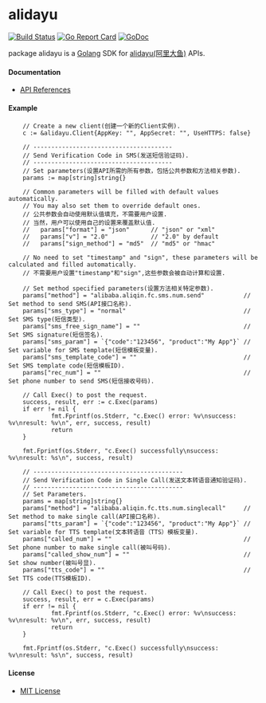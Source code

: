 # alidayu

[![Build Status](https://travis-ci.org/northbright/alidayu.svg?branch=master)](https://travis-ci.org/northbright/alidayu)
[![Go Report Card](https://goreportcard.com/badge/github.com/northbright/alidayu)](https://goreportcard.com/report/github.com/northbright/alidayu)
[![GoDoc](https://godoc.org/github.com/northbright/alidayu?status.svg)](https://godoc.org/github.com/northbright/alidayu)

package alidayu is a [Golang](http://golang.org) SDK for [alidayu(阿里大鱼)](http://www.alidayu.com/) APIs.

#### Documentation
* [API References](https://godoc.org/github.com/northbright/alidayu)

#### Example

        // Create a new client(创建一个新的Client实例).
        c := &alidayu.Client{AppKey: "", AppSecret: "", UseHTTPS: false}

        // ---------------------------------------
        // Send Verification Code in SMS(发送短信验证码).
        // ---------------------------------------
        // Set parameters(设置API所需的所有参数，包括公共参数和方法相关参数).
        params := map[string]string{}

        // Common parameters will be filled with default values automatically.
        // You may also set them to override default ones.
        // 公共参数会自动使用默认值填充，不需要用户设置.
        // 当然，用户可以使用自己的设置来覆盖默认值.
        //   params["format"] = "json"      // "json" or "xml"
        //   params["v"] = "2.0"            // "2.0" by default
        //   params["sign_method"] = "md5"  // "md5" or "hmac"

        // No need to set "timestamp" and "sign", these parameters will be calculated and filled automatically.
        // 不需要用户设置"timestamp"和"sign",这些参数会被自动计算和设置.

        // Set method specified parameters(设置方法相关特定参数).
        params["method"] = "alibaba.aliqin.fc.sms.num.send"           // Set method to send SMS(API接口名称).
        params["sms_type"] = "normal"                                 // Set SMS type(短信类型).
        params["sms_free_sign_name"] = ""                             // Set SMS signature(短信签名).
        params["sms_param"] = `{"code":"123456", "product":"My App"}` // Set variable for SMS template(短信模板变量).
        params["sms_template_code"] = ""                              // Set SMS template code(短信模板ID).
        params["rec_num"] = ""                                        // Set phone number to send SMS(短信接收号码).

        // Call Exec() to post the request.
        success, result, err := c.Exec(params)
        if err != nil {
                fmt.Fprintf(os.Stderr, "c.Exec() error: %v\nsuccess: %v\nresult: %v\n", err, success, result)
                return
        }

        fmt.Fprintf(os.Stderr, "c.Exec() successfully\nsuccess: %v\nresult: %s\n", success, result)

        // ------------------------------------------
        // Send Verification Code in Single Call(发送文本转语音通知验证码).
        // ------------------------------------------
        // Set Parameters.
        params = map[string]string{}
        params["method"] = "alibaba.aliqin.fc.tts.num.singlecall"     // Set method to make single call(API接口名称).
        params["tts_param"] = `{"code":"123456", "product":"My App"}` // Set variable for TTS template(文本转语音（TTS）模板变量).
        params["called_num"] = ""                                     // Set phone number to make single call(被叫号码).
        params["called_show_num"] = ""                                // Set show number(被叫号显).
        params["tts_code"] = ""                                       // Set TTS code(TTS模板ID).

        // Call Exec() to post the request.
        success, result, err = c.Exec(params)
        if err != nil {
                fmt.Fprintf(os.Stderr, "c.Exec() error: %v\nsuccess: %v\nresult: %v\n", err, success, result)
                return
        }

        fmt.Fprintf(os.Stderr, "c.Exec() successfully\nsuccess: %v\nresult: %s\n", success, result)

#### License
* [MIT License](./LICENSE)
